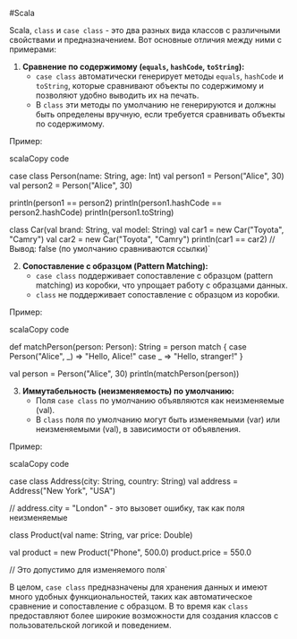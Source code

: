
#Scala 

Scala, `class` и `case class` - это два разных вида классов с различными свойствами и предназначением. Вот основные отличия между ними с примерами:

1. **Сравнение по содержимому (`equals`, `hashCode`, `toString`):**
    - `case class` автоматически генерирует методы `equals`, `hashCode` и `toString`, которые сравнивают объекты по содержимому и позволяют удобно выводить их на печать.
    - В `class` эти методы по умолчанию не генерируются и должны быть определены вручную, если требуется сравнивать объекты по содержимому.

Пример:

scalaCopy code

case class Person(name: String, age: Int) val person1 = Person("Alice", 30) val person2 = Person("Alice", 30) 

println(person1 == person2)     println(person1.hashCode == person2.hashCode) 
println(person1.toString)         

class Car(val brand: String, val model: String) val car1 = new Car("Toyota", "Camry") 
val car2 = new Car("Toyota", "Camry")  println(car1 == car2)
// Вывод: false (по умолчанию сравниваются ссылки)`

2. **Сопоставление с образцом (Pattern Matching):**
    - `case class` поддерживает сопоставление с образцом (pattern matching) из коробки, что упрощает работу с образцами данных.
    - `class` не поддерживает сопоставление с образцом из коробки.

Пример:

scalaCopy code

def matchPerson(person: Person): String = person match {
case Person("Alice", _) => "Hello, Alice!"     case _ => "Hello, stranger!"
} 

val person = Person("Alice", 30) println(matchPerson(person)) 

3. **Иммутабельность (неизменяемость) по умолчанию:**
    - Поля `case class` по умолчанию объявляются как неизменяемые (val).
    - В `class` поля по умолчанию могут быть изменяемыми (var) или неизменяемыми (val), в зависимости от объявления.

Пример:

scalaCopy code

case class Address(city: String, country: String) 
val address = Address("New York", "USA") 

// address.city = "London" - это вызовет ошибку, так как поля неизменяемые

class Product(val name: String, var price: Double) 

val product = new Product("Phone", 500.0) product.price = 550.0 

// Это допустимо для изменяемого поля`

В целом, `case class` предназначены для хранения данных и имеют много удобных функциональностей, таких как автоматическое сравнение и сопоставление с образцом. В то время как `class` предоставляют более широкие возможности для создания классов с пользовательской логикой и поведением.